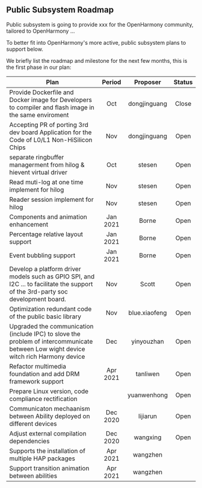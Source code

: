 ## Public Subsystem Roadmap

Public subsystem is going to provide xxx for the OpenHarmony community, tailored to OpenHarmony ...

To better fit into OpenHarmony's more active, public subsystem plans to support below.

We briefly list the roadmap and milestone for the next few months, this is the first phase in our plan:


| Plan | Period | Proposer | Status |
|--------------|:--------------:|:--------------:|:--------------:|
| Provide Dockerfile and Docker image for Developers to compiler and flash image in the same enviroment  | Oct | dongjinguang | Close |
| Accepting PR of porting 3rd dev board Application for the Code of L0/L1 Non-HiSilicon Chips | Nov | dongjinguang | Open |
| separate ringbuffer managerment from hilog & hievent virtual driver   |           Oct | stesen | Open |
| Read muti-log at one time implement for hilog                         |           Nov | stesen | Open |
| Reader session implement for hilog                                    |           Nov | stesen | Open |
| Components and animation enhancement   | Jan 2021   | Borne     | Open |
| Percentage relative layout support     | Jan 2021   | Borne     | Open |
| Event bubbling support                 | Jan 2021   | Borne     | Open |
| Develop a platform driver models such as GPIO SPI, and I2C ... to facilitate the support of the 3rd-party soc development board. | Nov    | Scott | Open |
| Optimization redundant code of the public basic library | Nov    | blue.xiaofeng | Open |
| Upgraded the communication (include IPC) to slove the problem of intercommunicate between Low wight device witch rich Harmony device | Dec    | yinyouzhan | Open |
| Refactor multimedia foundation and add DRM framework support  | Apr 2021    | tanliwen | Open |
| Prepare Linux version, code compliance rectification | | yuanwenhong | Open |
| Communicaton mechaanism between Ability deployed on different devices | Dec 2020    | lijiarun | Open |
| Adjust external compilation dependencies | Dec 2020 | wangxing | Open |
| Supports the installation of multiple HAP packages | Apr 2021 | wangzhen |
| Support transition animation between abilities     | Apr 2021 | wangzhen |
